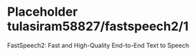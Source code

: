 # Placeholder tulasiram58827/fastspeech2/1
FastSpeech2: Fast and High-Quality End-to-End Text to Speech

<!-- dataset: ljspeech -->
<!-- module-type: audio-speech-synthesis -->
<!-- task: audio-speech-synthesis -->
<!-- network-architecture: other -->
<!-- fine-tunable: false -->
<!-- license: Apache-2.0 -->
